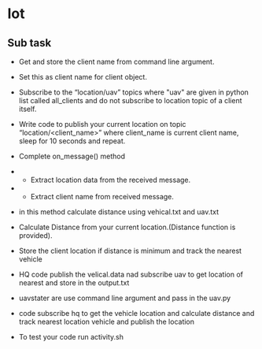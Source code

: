 # Iot
## Sub task
* Get and store the client name from command line argument.
* Set this as client name for client object.
* Subscribe to the “location/uav” topics where "uav" are given in python list called all_clients and do not subscribe to location topic of a client itself.
 
* Write code to publish your current location on topic “location/<client_name>” where client_name is current client name, sleep for 10 seconds and repeat.
* Complete on_message() method 
* * Extract location data from the received message.
* * Extract client name from received message.
 * in this method calculate distance using vehical.txt and uav.txt

 *  Calculate Distance from your current location.(Distance function is provided).
* Store the client location if distance is minimum and track the nearest vehicle

* HQ code publish the velical.data nad subscribe uav to get location of nearest and store in the output.txt
* uavstater are use command line argument and pass in the uav.py
* code subscribe hq to get the vehicle location and calculate distance and track nearest location vehicle and publish the location 

* To test your code run activity.sh

